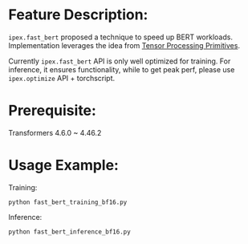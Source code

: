 # Feature Description:

`ipex.fast_bert` proposed a technique to speed up BERT workloads. Implementation leverages the idea from [Tensor Processing Primitives](https://arxiv.org/pdf/2104.05755.pdf).

Currently `ipex.fast_bert` API is only well optimized for training. For inference, it ensures functionality, while to get peak perf, please use `ipex.optimize` API + torchscript.

# Prerequisite:
Transformers 4.6.0 ~ 4.46.2

# Usage Example:
Training:
```
python fast_bert_training_bf16.py
```
Inference:
```
python fast_bert_inference_bf16.py
```
